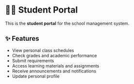 # 👩‍🎓 Student Portal

This is the **student portal** for the school management system.

## ✨ Features
- View personal class schedules
- Check grades and academic performance
- Submit requirements
- Access learning materials and assignments
- Receive announcements and notifications
- Update personal profile

